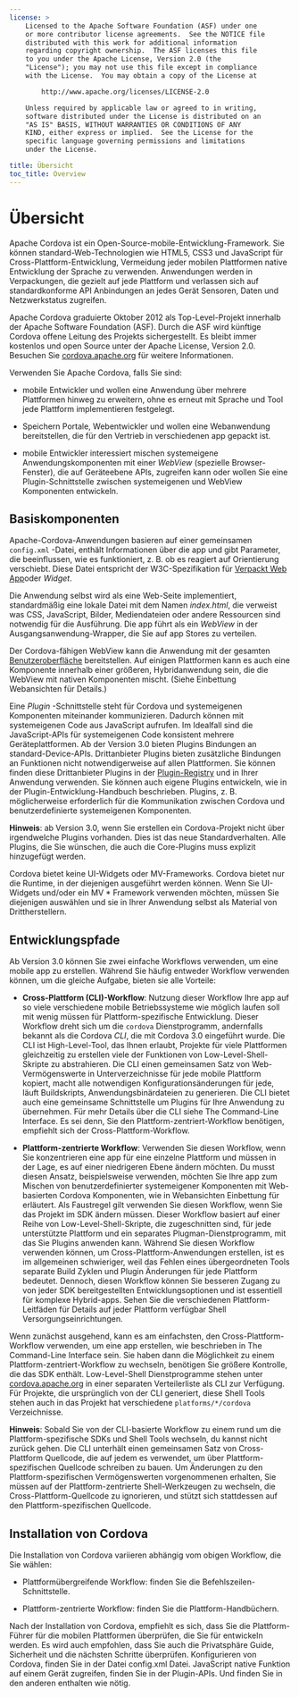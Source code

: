 ```yaml
---
license: >
    Licensed to the Apache Software Foundation (ASF) under one
    or more contributor license agreements.  See the NOTICE file
    distributed with this work for additional information
    regarding copyright ownership.  The ASF licenses this file
    to you under the Apache License, Version 2.0 (the
    "License"); you may not use this file except in compliance
    with the License.  You may obtain a copy of the License at

        http://www.apache.org/licenses/LICENSE-2.0

    Unless required by applicable law or agreed to in writing,
    software distributed under the License is distributed on an
    "AS IS" BASIS, WITHOUT WARRANTIES OR CONDITIONS OF ANY
    KIND, either express or implied.  See the License for the
    specific language governing permissions and limitations
    under the License.

title: Übersicht
toc_title: Overview
---
```


# Übersicht

Apache Cordova ist ein Open-Source-mobile-Entwicklung-Framework. Sie können standard-Web-Technologien wie HTML5, CSS3 und JavaScript für Cross-Plattform-Entwicklung, Vermeidung jeder mobilen Plattformen native Entwicklung der Sprache zu verwenden. Anwendungen werden in Verpackungen, die gezielt auf jede Plattform und verlassen sich auf standardkonforme API Anbindungen an jedes Gerät Sensoren, Daten und Netzwerkstatus zugreifen.

Apache Cordova graduierte Oktober 2012 als Top-Level-Projekt innerhalb der Apache Software Foundation (ASF). Durch die ASF wird künftige Cordova offene Leitung des Projekts sichergestellt. Es bleibt immer kostenlos und open Source unter der Apache License, Version 2.0. Besuchen Sie [cordova.apache.org][1] für weitere Informationen.

 [1]: http://cordova.apache.org

Verwenden Sie Apache Cordova, falls Sie sind:

*   mobile Entwickler und wollen eine Anwendung über mehrere Plattformen hinweg zu erweitern, ohne es erneut mit Sprache und Tool jede Plattform implementieren festgelegt.

*   Speichern Portale, Webentwickler und wollen eine Webanwendung bereitstellen, die für den Vertrieb in verschiedenen app gepackt ist.

*   mobile Entwickler interessiert mischen systemeigene Anwendungskomponenten mit einer *WebView* (spezielle Browser-Fenster), die auf Geräteebene APIs, zugreifen kann oder wollen Sie eine Plugin-Schnittstelle zwischen systemeigenen und WebView Komponenten entwickeln.

## Basiskomponenten

Apache-Cordova-Anwendungen basieren auf einer gemeinsamen `config.xml` -Datei, enthält Informationen über die app und gibt Parameter, die beeinflussen, wie es funktioniert, z. B. ob es reagiert auf Orientierung verschiebt. Diese Datei entspricht der W3C-Spezifikation für [Verpackt Web App][2]oder *Widget*.

 [2]: http://www.w3.org/TR/widgets/

Die Anwendung selbst wird als eine Web-Seite implementiert, standardmäßig eine lokale Datei mit dem Namen *index.html*, die verweist was CSS, JavaScript, Bilder, Mediendateien oder andere Ressourcen sind notwendig für die Ausführung. Die app führt als ein *WebView* in der Ausgangsanwendung-Wrapper, die Sie auf app Stores zu verteilen.

Der Cordova-fähigen WebView kann die Anwendung mit der gesamten [Benutzeroberfläche](../next/index.html) bereitstellen. Auf einigen Plattformen kann es auch eine Komponente innerhalb einer größeren, Hybridanwendung sein, die die WebView mit nativen Komponenten mischt. (Siehe Einbettung Webansichten für Details.)

Eine *Plugin* -Schnittstelle steht für Cordova und systemeigenen Komponenten miteinander kommunizieren. Dadurch können mit systemeigenen Code aus JavaScript aufrufen. Im Idealfall sind die JavaScript-APIs für systemeigenen Code konsistent mehrere Geräteplattformen. Ab der Version 3.0 bieten Plugins Bindungen an standard-Device-APIs. Drittanbieter Plugins bieten zusätzliche Bindungen an Funktionen nicht notwendigerweise auf allen Plattformen. Sie können finden diese Drittanbieter Plugins in der [Plugin-Registry][3] und in Ihrer Anwendung verwenden. Sie können auch eigene Plugins entwickeln, wie in der Plugin-Entwicklung-Handbuch beschrieben. Plugins, z. B. möglicherweise erforderlich für die Kommunikation zwischen Cordova und benutzerdefinierte systemeigenen Komponenten.

 [3]: http://plugins.cordova.io

**Hinweis**: ab Version 3.0, wenn Sie erstellen ein Cordova-Projekt nicht über irgendwelche Plugins vorhanden. Dies ist das neue Standardverhalten. Alle Plugins, die Sie wünschen, die auch die Core-Plugins muss explizit hinzugefügt werden.

Cordova bietet keine UI-Widgets oder MV-Frameworks. Cordova bietet nur die Runtime, in der diejenigen ausgeführt werden können. Wenn Sie UI-Widgets und/oder ein MV * Framework verwenden möchten, müssen Sie diejenigen auswählen und sie in Ihrer Anwendung selbst als Material von Drittherstellern.

## Entwicklungspfade

Ab Version 3.0 können Sie zwei einfache Workflows verwenden, um eine mobile app zu erstellen. Während Sie häufig entweder Workflow verwenden können, um die gleiche Aufgabe, bieten sie alle Vorteile:

*   **Cross-Plattform (CLI)-Workflow**: Nutzung dieser Workflow Ihre app auf so viele verschiedene mobile Betriebssysteme wie möglich laufen soll mit wenig müssen für Plattform-spezifische Entwicklung. Dieser Workflow dreht sich um die `cordova` Dienstprogramm, andernfalls bekannt als die Cordova *CLI*, die mit Cordova 3.0 eingeführt wurde. Die CLI ist High-Level-Tool, das Ihnen erlaubt, Projekte für viele Plattformen gleichzeitig zu erstellen viele der Funktionen von Low-Level-Shell-Skripte zu abstrahieren. Die CLI einen gemeinsamen Satz von Web-Vermögenswerte in Unterverzeichnisse für jede mobile Plattform kopiert, macht alle notwendigen Konfigurationsänderungen für jede, läuft Buildskripts, Anwendungsbinärdateien zu generieren. Die CLI bietet auch eine gemeinsame Schnittstelle um Plugins für Ihre Anwendung zu übernehmen. Für mehr Details über die CLI siehe The Command-Line Interface. Es sei denn, Sie den Plattform-zentriert-Workflow benötigen, empfiehlt sich der Cross-Plattform-Workflow.

*   **Plattform-zentrierte Workflow**: Verwenden Sie diesen Workflow, wenn Sie konzentrieren eine app für eine einzelne Plattform und müssen in der Lage, es auf einer niedrigeren Ebene ändern möchten. Du musst diesen Ansatz, beispielsweise verwenden, möchten Sie Ihre app zum Mischen von benutzerdefinierter systemeigener Komponenten mit Web-basierten Cordova Komponenten, wie in Webansichten Einbettung für erläutert. Als Faustregel gilt verwenden Sie diesen Workflow, wenn Sie das Projekt im SDK ändern müssen. Dieser Workflow basiert auf einer Reihe von Low-Level-Shell-Skripte, die zugeschnitten sind, für jede unterstützte Plattform und ein separates Plugman-Dienstprogramm, mit das Sie Plugins anwenden kann. Während Sie diesen Workflow verwenden können, um Cross-Plattform-Anwendungen erstellen, ist es im allgemeinen schwieriger, weil das Fehlen eines übergeordneten Tools separate Build Zyklen und Plugin Änderungen für jede Plattform bedeutet. Dennoch, diesen Workflow können Sie besseren Zugang zu von jeder SDK bereitgestellten Entwicklungsoptionen und ist essentiell für komplexe Hybrid-apps. Sehen Sie die verschiedenen Plattform-Leitfäden für Details auf jeder Plattform verfügbar Shell Versorgungseinrichtungen.

Wenn zunächst ausgehend, kann es am einfachsten, den Cross-Plattform-Workflow verwenden, um eine app erstellen, wie beschrieben in The Command-Line Interface sein. Sie haben dann die Möglichkeit zu einem Plattform-zentriert-Workflow zu wechseln, benötigen Sie größere Kontrolle, die das SDK enthält. Low-Level-Shell Dienstprogramme stehen unter [cordova.apache.org][1] in einer separaten Verteilerliste als CLI zur Verfügung. Für Projekte, die ursprünglich von der CLI generiert, diese Shell Tools stehen auch in das Projekt hat verschiedene `platforms/*/cordova` Verzeichnisse.

**Hinweis**: Sobald Sie von der CLI-basierte Workflow zu einem rund um die Plattform-spezifische SDKs und Shell Tools wechseln, du kannst nicht zurück gehen. Die CLI unterhält einen gemeinsamen Satz von Cross-Plattform Quellcode, die auf jedem es verwendet, um über Plattform-spezifischen Quellcode schreiben zu bauen. Um Änderungen zu den Plattform-spezifischen Vermögenswerten vorgenommenen erhalten, Sie müssen auf der Plattform-zentrierte Shell-Werkzeugen zu wechseln, die Cross-Plattform-Quellcode zu ignorieren, und stützt sich stattdessen auf den Plattform-spezifischen Quellcode.

## Installation von Cordova

Die Installation von Cordova variieren abhängig vom obigen Workflow, die Sie wählen:

*   Plattformübergreifende Workflow: finden Sie die Befehlszeilen-Schnittstelle.

*   Plattform-zentrierte Workflow: finden Sie die Plattform-Handbüchern.

Nach der Installation von Cordova, empfiehlt es sich, dass Sie die Plattform-Führer für die mobilen Plattformen überprüfen, die Sie für entwickeln werden. Es wird auch empfohlen, dass Sie auch die Privatsphäre Guide, Sicherheit und die nächsten Schritte überprüfen. Konfigurieren von Cordova, finden Sie in der Datei config.xml Datei. JavaScript native Funktion auf einem Gerät zugreifen, finden Sie in der Plugin-APIs. Und finden Sie in den anderen enthalten wie nötig.
